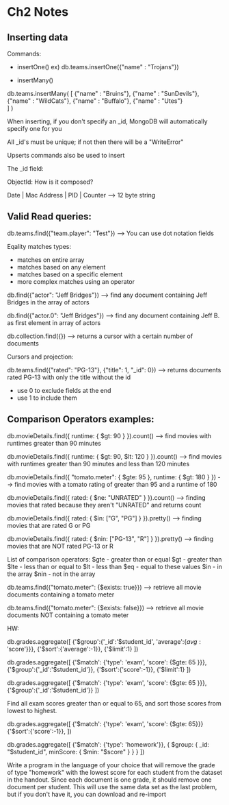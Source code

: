 # Ch2 Notes

## Inserting data

Commands:
- insertOne()
ex) db.teams.insertOne({"name" : "Trojans"})

- insertMany()

db.teams.insertMany(
  [
    {"name" : "Bruins"},
    {"name" : "SunDevils"},
    {"name" : "WildCats"},
    {"name" : "Buffalo"},
    {"name" : "Utes"}   
  ]
)

When inserting, if you don't specify an _id, MongoDB will automatically specify one for you

All _id's must be unique; if not then there will be a "WriteError"


Upserts commands also be used to insert

The _id field:

ObjectId: How is it composed?

Date | Mac Address | PID | Counter --> 12 byte string


## Valid Read queries:

db.teams.find({"team.player": "Test"}) --> You can use dot notation fields

Eqality matches types:
- matches on entire array
- matches based on any element
- matches based on a specific element
- more complex matches using an operator

db.find({"actor": "Jeff Bridges"}) --> find any document containing Jeff Bridges in the array of actors

db.find({"actor.0": "Jeff Bridges"}) --> find any document containing Jeff B. as first element in array of actors

db.collection.find({}) --> returns a cursor with a certain number of documents

Cursors and projection:

db.teams.find({"rated": "PG-13"}, {"title": 1, "_id": 0}) --> returns documents rated PG-13 with only the title without the id

- use 0 to exclude fields at the end
- use 1 to include them

## Comparison Operators examples:

db.movieDetails.find({ runtime: { $gt: 90 } }).count() --> find movies with runtimes greater than 90 minutes

db.movieDetails.find({ runtime: { $gt: 90, $lt: 120 } }).count() --> find movies with runtimes greater than 90 minutes and less than 120 minutes

db.movieDetails.find({ "tomato.meter": { $gte: 95 }, runtime: { $gt: 180 } }) --> find movies with a tomato rating of greater than 95 and a runtime of 180

db.movieDetails.find({ rated: { $ne: "UNRATED" } }).count() --> finding movies that rated because they aren't "UNRATED" and returns count

db.movieDetails.find({ rated: { $in: ["G", "PG"] } }).pretty() --> finding movies that are rated G or PG

db.movieDetails.find({ rated: { $nin: ["PG-13", "R"] } }).pretty() --> finding movies that are NOT rated PG-13 or R

List of comparison operators:
$gte - greater than or equal
$gt - greater than
$lte - less than or equal to
$lt - less than
$eq - equal to these values
$in - in the array
$nin - not in the array

db.teams.find({"tomato.meter": {$exists: true}}) --> retrieve all movie documents containing a tomato meter

db.teams.find({"tomato.meter": {$exists: false}}) --> retrieve all movie documents NOT containing a tomato meter



HW:

db.grades.aggregate([
  {'$group':{'_id':'$student_id', 'average':{$avg:'$score'}}},
  {'$sort':{'average':-1}}, {'$limit':1}
])

db.grades.aggregate([
  {'$match': {'type': 'exam', 'score': {$gte: 65 }}},
  {'$group':{'_id':'$student_id'}},
  {'$sort':{'score':-1}}, {'$limit':1}
])

db.grades.aggregate([
  {'$match': {'type': 'exam', 'score': {$gte: 65 }}},
  {'$group':{'_id':'$student_id'}}
])

 Find all exam scores greater than or equal to 65, and sort those scores from lowest to highest.

 db.grades.aggregate([
   {'$match': {'type': 'exam', 'score': {$gte: 65}}}
   {'$sort':{'score':-1}},
 ])

 db.grades.aggregate([
   {'$match': {'type': 'homework'}},
   {
     $group:
       {
         _id: "$student_id",
         minScore: { $min: "$score" }
       }
   }
])


 Write a program in the language of your choice that will remove the grade of type "homework" with the lowest score for each student from the dataset in the handout. Since each document is one grade, it should remove one document per student. This will use the same data set as the last problem, but if you don't have it, you can download and re-import


 
